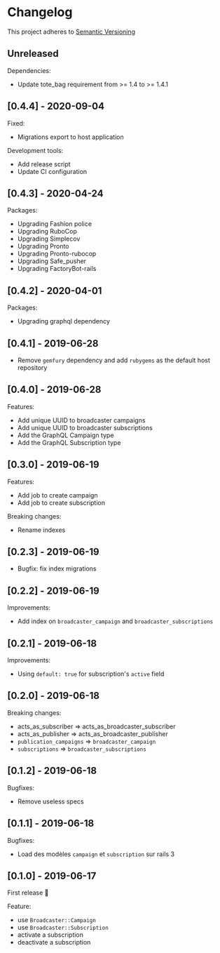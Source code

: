 # Changelog

This project adheres to [Semantic Versioning](http://semver.org)

## Unreleased

Dependencies:

- Update tote_bag requirement from >= 1.4 to >= 1.4.1

## [0.4.4] - 2020-09-04

Fixed:

- Migrations export to host application

Development tools:

- Add release script
- Update CI configuration

## [0.4.3] - 2020-04-24

Packages:
 - Upgrading Fashion police
 - Upgrading RuboCop
 - Upgrading Simplecov
 - Upgrading Pronto
 - Upgrading Pronto-rubocop
 - Upgrading Safe_pusher
 - Upgrading FactoryBot-rails

## [0.4.2] - 2020-04-01

Packages:
 - Upgrading graphql dependency


## [0.4.1] - 2019-06-28

- Remove `gemfury` dependency and add `rubygems` as the default host repository

## [0.4.0] - 2019-06-28

Features:
- Add unique UUID to broadcaster campaigns
- Add unique UUID to broadcaster subscriptions
- Add the GraphQL Campaign type
- Add the GraphQL Subscription type

## [0.3.0] - 2019-06-19

Features:
 - Add job to create campaign
 - Add job to create subscription

Breaking changes:
 - Rename indexes

## [0.2.3] - 2019-06-19

 - Bugfix: fix index migrations

## [0.2.2] - 2019-06-19

Improvements:
 - Add index on `broadcaster_campaign` and `broadcaster_subscriptions`

## [0.2.1] - 2019-06-18

Improvements:
 - Using `default: true` for subscription's `active` field

## [0.2.0] - 2019-06-18

Breaking changes:
 - acts_as_subscriber => acts_as_broadcaster_subscriber
 - acts_as_publisher => acts_as_broadcaster_publisher
 - `publication_campaigns` => `broadcaster_campaign`
 - `subscriptions` => `broadcaster_subscriptions`

## [0.1.2] - 2019-06-18

Bugfixes:
 - Remove useless specs

## [0.1.1] - 2019-06-18

Bugfixes:
 - Load des modèles `campaign` et `subscription` sur rails 3

## [0.1.0] - 2019-06-17

First release :tada:

Feature:
 - use `Broadcaster::Campaign`
 - use `Broadcaster::Subscription`
 - activate a subscription
 - deactivate a subscription
